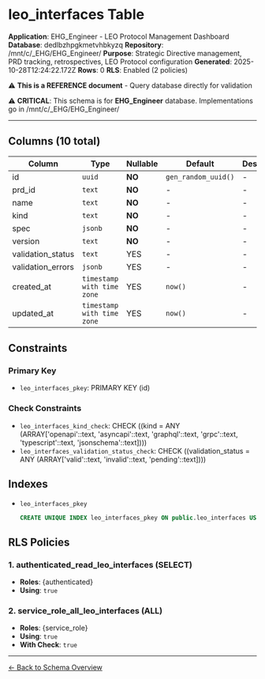 # leo_interfaces Table

**Application**: EHG_Engineer - LEO Protocol Management Dashboard
**Database**: dedlbzhpgkmetvhbkyzq
**Repository**: /mnt/c/_EHG/EHG_Engineer/
**Purpose**: Strategic Directive management, PRD tracking, retrospectives, LEO Protocol configuration
**Generated**: 2025-10-28T12:24:22.172Z
**Rows**: 0
**RLS**: Enabled (2 policies)

⚠️ **This is a REFERENCE document** - Query database directly for validation

⚠️ **CRITICAL**: This schema is for **EHG_Engineer** database. Implementations go in /mnt/c/_EHG/EHG_Engineer/

---

## Columns (10 total)

| Column | Type | Nullable | Default | Description |
|--------|------|----------|---------|-------------|
| id | `uuid` | **NO** | `gen_random_uuid()` | - |
| prd_id | `text` | **NO** | - | - |
| name | `text` | **NO** | - | - |
| kind | `text` | **NO** | - | - |
| spec | `jsonb` | **NO** | - | - |
| version | `text` | **NO** | - | - |
| validation_status | `text` | YES | - | - |
| validation_errors | `jsonb` | YES | - | - |
| created_at | `timestamp with time zone` | YES | `now()` | - |
| updated_at | `timestamp with time zone` | YES | `now()` | - |

## Constraints

### Primary Key
- `leo_interfaces_pkey`: PRIMARY KEY (id)

### Check Constraints
- `leo_interfaces_kind_check`: CHECK ((kind = ANY (ARRAY['openapi'::text, 'asyncapi'::text, 'graphql'::text, 'grpc'::text, 'typescript'::text, 'jsonschema'::text])))
- `leo_interfaces_validation_status_check`: CHECK ((validation_status = ANY (ARRAY['valid'::text, 'invalid'::text, 'pending'::text])))

## Indexes

- `leo_interfaces_pkey`
  ```sql
  CREATE UNIQUE INDEX leo_interfaces_pkey ON public.leo_interfaces USING btree (id)
  ```

## RLS Policies

### 1. authenticated_read_leo_interfaces (SELECT)

- **Roles**: {authenticated}
- **Using**: `true`

### 2. service_role_all_leo_interfaces (ALL)

- **Roles**: {service_role}
- **Using**: `true`
- **With Check**: `true`

---

[← Back to Schema Overview](../database-schema-overview.md)
